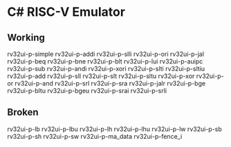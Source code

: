 # C# RISC-V Emulator

## Working
rv32ui-p-simple
rv32ui-p-addi
rv32ui-p-slli
rv32ui-p-ori
rv32ui-p-jal
rv32ui-p-beq
rv32ui-p-bne
rv32ui-p-blt
rv32ui-p-lui
rv32ui-p-auipc
rv32ui-p-sub
rv32ui-p-andi
rv32ui-p-xori
rv32ui-p-slti
rv32ui-p-sltiu
rv32ui-p-add
rv32ui-p-sll
rv32ui-p-slt
rv32ui-p-sltu
rv32ui-p-xor
rv32ui-p-or
rv32ui-p-and
rv32ui-p-srl
rv32ui-p-sra
rv32ui-p-jalr
rv32ui-p-bge
rv32ui-p-bltu
rv32ui-p-bgeu
rv32ui-p-srai
rv32ui-p-srli

## Broken

rv32ui-p-lb
rv32ui-p-lbu
rv32ui-p-lh
rv32ui-p-lhu
rv32ui-p-lw
rv32ui-p-sb
rv32ui-p-sh
rv32ui-p-sw
rv32ui-p-ma_data
rv32ui-p-fence_i
